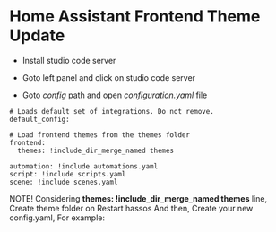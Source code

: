 # Home Assistant Frontend Theme Update


- Install studio code server 

- Goto left panel and click on studio code server 

- Goto *config* path and open *configuration.yaml* file

```code
# Loads default set of integrations. Do not remove.
default_config:

# Load frontend themes from the themes folder
frontend:
  themes: !include_dir_merge_named themes

automation: !include automations.yaml
script: !include scripts.yaml
scene: !include scenes.yaml

```

NOTE! Considering __themes: !include_dir_merge_named themes__ line, Create theme folder on
Restart hassos
And then, Create your new config.yaml, For example:















